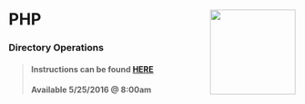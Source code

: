# PHP <img align="right" src="https://github.com/Learning-Fuze/prototypes_C7.17/blob/assets/assets/images/logos/LF_LOGO.png?raw=true" width="150">
### Directory Operations

>#### Instructions can be found <a href="http://learning-fuze.github.io/prototypes_C7.17/#/PHP-Directory-Operations" target="_blank">HERE</a>
>#### Available 5/25/2016 @ 8:00am